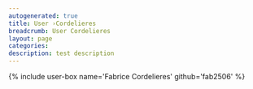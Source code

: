 ```yaml
---
autogenerated: true
title: User ›Cordelieres
breadcrumb: User Cordelieres
layout: page
categories: 
description: test description
---
```


{% include user-box name='Fabrice Cordelieres' github='fab2506' %}
